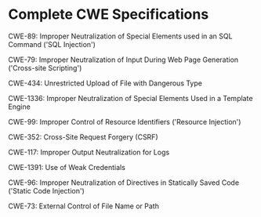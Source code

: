 

# Complete CWE Specifications

CWE-89: Improper Neutralization of Special Elements used in an SQL Command ('SQL Injection')

CWE-79: Improper Neutralization of Input During Web Page Generation ('Cross-site Scripting')

CWE-434: Unrestricted Upload of File with Dangerous Type

CWE-1336: Improper Neutralization of Special Elements Used in a Template Engine

CWE-99: Improper Control of Resource Identifiers ('Resource Injection')

CWE-352: Cross-Site Request Forgery (CSRF)

CWE-117: Improper Output Neutralization for Logs

CWE-1391: Use of Weak Credentials

CWE-96: Improper Neutralization of Directives in Statically Saved Code ('Static Code Injection')

CWE-73: External Control of File Name or Path
